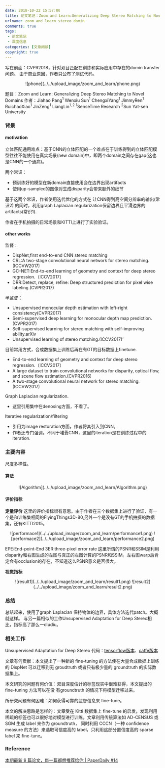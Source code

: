 ```yaml
---
date: 2018-10-22 15:57:00
title: 论文笔记：Zoom and Learn:Generalizing Deep Stereo Matching to Novel Domains
urlname: zoom_and_learn_stereo_domin
comments: true
tags:
 - 论文笔记
 - 深度信息
categories: [文章阅读]
copyright: true
---
```



写在前面：CVPR2018，针对双目匹配在训练和实际应用中存在的domin transfer问题。
由于商业原因，作者只公布了测试代码。
<div align = center>
![phone](../../upload_image/zoom_and_learn/phone.png)

</div>

题目：Zoom and Learn: Generalizing Deep Stereo Matching to Novel Domains
作者：Jiahao Pang$^1$ Wenxiu Sun$^1$ ChengxiYang$^1$ JimmyRen$^1$ RuichaoXiao$^1$ JinZeng$^1$ LiangLin$^{1,2}$
$^1$SenseTime Research $^2$Sun Yat-sen University

<!--more-->

### 背景
#### motivation
立体匹配通用难点：基于CNN的立体匹配的一个难点在于训练得到的立体匹配模型往往不能使用在真实场景(new domain)中，即两个domain之间存在gap(这也是CNN的一个通病)。

两个常识：
 - 预训练好的模型在新domain直接使用会在边界出现artifacts
 - 使用up-sampled的图像对生成disparity会带来额外的细节
 
基于这两个常识，作者使用迭代优化的方式在 让CNN得到高空间分辨率的输出(常识2) 的同时，利用graph Laplacian regularization保留边界且平滑边界的artifacts(常识1).

作者在手机拍摄的日常场景和KITTI上进行了实验验证。

#### other works
监督：

- DispNet,first end-to-end CNN stereo matching
- CRL:A two-stage convolutional neural network for stereo matching. (ICCVW2017)
- GC-NET:End-to-end learning of geometry and context for deep stereo regression.（ICCV2017）
- DRR:Detect, replace, refine: Deep structured prediction for pixel wise labeling.(CVPR2017)

半监督：

- Unsupervised monocular depth estimation with left-right consistency(CVPR2017)
- Semi-supervised deep learning for monocular depth map prediction.(CVPR2017)
- Self-supervised learning for stereo matching with self-improving ability.arXiv
-  Unsupervised learning of stereo matching.(ICCV2017)‘
 
目前常用方式，合成数据集上训练后再在有GT的目标数据上finetune.

- End-to-end learning of geometry and context for deep stereo regression.（ICCV2017）
- A large dataset to train convolutional networks for disparity, optical flow, and scene flow estimation.(CVPR2016)
- A two-stage convolutional neural network for stereo matching.(ICCVW2017)

Graph Laplacian regularization.
 - 这里引用集中在denosing方面，不看了。

Iterative regularization/filtering
- 引用为image restoration方面，作者将其引入到CNN。
- 作者还专门强调，不同于堆叠CNN，这里的iteration是在训练过程中的iteration.


### 主要内容
 
尺度多样性。



#### 算法
<div align = center>
![Algorithm](../../upload_image/zoom_and_learn/Algorithm.png)

</div>


#### 评价指标
**定量评价**
这里的评价指标很有意思。由于作者在三个数据集上进行了验证，有一个是和训练集相同的FlyingThings3D-80,另外一个是没有GT的手机拍摄的数据集，还有KITTI2015。
<div align = center>
![performace1](../../upload_image/zoom_and_learn/performance1.png)
![performace2](../../upload_image/zoom_and_learn/performance2.png)
</div>

EPE:End-point-End
3ER:three-pixel error rate
这里所谓的PSNR和SSIM是利用disparity和右图生成的左图与真正的左图计算的PSNR和SSIM。左右图warp后肯定会有occlusion的存在，不知道这么PSNR意义是否很大。

**视觉指标**
<div align = center>
![result1](../../upload_image/zoom_and_learn/result1.png)
![result2](../../upload_image/zoom_and_learn/result2.png)
</div>
 

### 总结

总结起来，使用了graph Laplacian 保持物体的边界，具体方法迭代patch。大概就这样。
与另一篇相似的工作Unsupervised Adaptation for Deep Stereo相比，指标高了那么一diudiu。



### 相关工作
Unsupervised Adaptation for Deep Stereo
代码：[tensorflow版本](https://github.com/AlessioTonioni/dispflownet-tf)、[caffe版本](https://github.com/CVLAB-Unibo/Unsupervised-Adaptation-for-Deep-Stereo)

文章有何贡献：本文提出了一种新的 fine-tuning 的方法使在大量合成数据上训练的 DispNet 可以迁移到无 groudtruth 或者只有极少量的 groundtruth 的实际数据集上。

本文研究的问题有何价值：双目深度估计的标签现实中很难获得，本文提出的 fine-tuning 方法可以在没 有groundtruth 的情况下将模型迁移过来。

所研究问题有何困难：如何获得可靠的监督信息来 fine-tune。

本文的解决思路是怎样的：文章受在 Kitti 数据集上 fine-tune 的启发，发现利用稀疏的标签也可以很好地对模型进行训练。文章利用传统算法如 AD-CENSUS 或 SGM 生成 label 来作为 groundtruth， 同时利用 CCCN（一种 confidence measure 的方法）来选取可信度高的 label，只利用这部分置信度高的 sparse label 来 fine-tune。



### Reference
[本期最新 9 篇论文，每一篇都想推荐给你 | PaperDaily #14](https://zhuanlan.zhihu.com/p/31065813)





